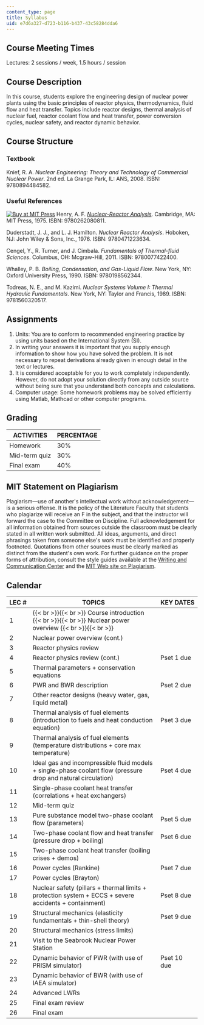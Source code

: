 ```yaml
---
content_type: page
title: Syllabus
uid: e7d6a327-d723-b116-b437-43c58284dda6
---
```


Course Meeting Times
--------------------

Lectures: 2 sessions / week, 1.5 hours / session

Course Description
------------------

In this course, students explore the engineering design of nuclear power plants using the basic principles of reactor physics, thermodynamics, fluid flow and heat transfer. Topics include reactor designs, thermal analysis of nuclear fuel, reactor coolant flow and heat transfer, power conversion cycles, nuclear safety, and reactor dynamic behavior.

Course Structure
----------------

### Textbook

Knief, R. A. _Nuclear Engineering: Theory and Technology of Commercial Nuclear Power_. 2nd ed. La Grange Park, IL: ANS, 2008. ISBN: 9780894484582.

### Useful References

[![Buy at MIT Press](/images/mp_logo.gif)](https://mitpress.mit.edu/9780262080811) Henry, A. F. [_Nuclear-Reactor Analysis_](https://mitpress.mit.edu/9780262080811). Cambridge, MA: MIT Press, 1975. ISBN: 9780262080811.

Duderstadt, J. J., and L. J. Hamilton. _Nuclear Reactor Analysis_. Hoboken, NJ: John Wiley & Sons, Inc., 1976. ISBN: 9780471223634.

Cengel, Y., R. Turner, and J. Cimbala. _Fundamentals of Thermal-fluid Sciences_. Columbus, OH: Mcgraw-Hill, 2011. ISBN: 9780077422400.

Whalley, P. B. _Boiling, Condensation, and Gas-Liquid Flow_. New York, NY: Oxford University Press, 1990. ISBN: 9780198562344.

Todreas, N. E., and M. Kazimi. _Nuclear Systems Volume I: Thermal Hydraulic Fundamentals_. New York, NY: Taylor and Francis, 1989. ISBN: 9781560320517.

Assignments
-----------

1.  Units: You are to conform to recommended engineering practice by using units based on the International System (SI).
2.  In writing your answers it is important that you supply enough information to show how you have solved the problem. It is not necessary to repeat derivations already given in enough detail in the text or lectures.
3.  It is considered acceptable for you to work completely independently. However, do not adopt your solution directly from any outside source without being sure that you understand both concepts and calculations.
4.  Computer usage: Some homework problems may be solved efficiently using Matlab, Mathcad or other computer programs.

Grading
-------

| ACTIVITIES | PERCENTAGE |
| --- | --- |
| Homework | 30% |
| Mid-term quiz | 30% |
| Final exam | 40% 

MIT Statement on Plagiarism
---------------------------

Plagiarism—use of another's intellectual work without acknowledgement—is a serious offense. It is the policy of the Literature Faculty that students who plagiarize will receive an F in the subject, and that the instructor will forward the case to the Committee on Discipline. Full acknowledgement for all information obtained from sources outside the classroom must be clearly stated in all written work submitted. All ideas, arguments, and direct phrasings taken from someone else's work must be identified and properly footnoted. Quotations from other sources must be clearly marked as distinct from the student's own work. For further guidance on the proper forms of attribution, consult the style guides available at the [Writing and Communication Center](http://cmsw.mit.edu/writing-and-communication-center/) and the [MIT Web site on Plagiarism](http://cmsw.mit.edu/writing-and-communication-center/avoiding-plagiarism/).

Calendar
--------

| LEC # | TOPICS | KEY DATES |
| --- | --- | --- |
| 1 |  {{< br >}}{{< br >}} Course introduction {{< br >}}{{< br >}} Nuclear power overview {{< br >}}{{< br >}}  | &nbsp; |
| 2 | Nuclear power overview (cont.) | &nbsp; |
| 3 | Reactor physics review | &nbsp; |
| 4 | Reactor physics review (cont.) | Pset 1 due |
| 5 | Thermal parameters + conservation equations | &nbsp; |
| 6 | PWR and BWR description | Pset 2 due |
| 7 | Other reactor designs (heavy water, gas, liquid metal) | &nbsp; |
| 8 | Thermal analysis of fuel elements (introduction to fuels and heat conduction equation) | Pset 3 due |
| 9 | Thermal analysis of fuel elements (temperature distributions + core max temperature) | &nbsp; |
| 10 | Ideal gas and incompressible fluid models + single-phase coolant flow (pressure drop and natural circulation) | Pset 4 due |
| 11 | Single-phase coolant heat transfer (correlations + heat exchangers) | &nbsp; |
| 12 | Mid-term quiz | &nbsp; |
| 13 | Pure substance model two-phase coolant flow (parameters) | Pset 5 due |
| 14 | Two-phase coolant flow and heat transfer (pressure drop + boiling) | Pset 6 due |
| 15 | Two-phase coolant heat transfer (boiling crises + demos) | &nbsp; |
| 16 | Power cycles (Rankine) | Pset 7 due |
| 17 | Power cycles (Brayton) | &nbsp; |
| 18 | Nuclear safety (pillars + thermal limits + protection system + ECCS + severe accidents + containment) | Pset 8 due |
| 19 | Structural mechanics (elasticity fundamentals + thin-shell theory) | Pset 9 due |
| 20 | Structural mechanics (stress limits) | &nbsp; |
| 21 | Visit to the Seabrook Nuclear Power Station | &nbsp; |
| 22 | Dynamic behavior of PWR (with use of PRISM simulator) | Pset 10 due |
| 23 | Dynamic behavior of BWR (with use of IAEA simulator) | &nbsp; |
| 24 | Advanced LWRs | &nbsp; |
| 25 | Final exam review | &nbsp; |
| 26 | Final exam |